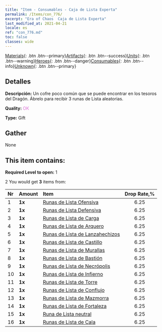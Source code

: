 ```yaml
---
title: "Item - Consumables - Caja de Lista Experta"
permalink: /Items/con_776/
excerpt: "Era of Chaos  Caja de Lista Experta"
last_modified_at: 2021-04-21
locale: es
ref: "con_776.md"
toc: false
classes: wide
---
```

 [Materials](/es/Items/){: .btn .btn--primary}[Artifacts](/es/Items/Artifacts/){: .btn .btn--success}[Units](/es/Items/Units/){: .btn .btn--warning}[Heroes](/es/Items/Heroes/){: .btn .btn--danger}[Consumables](/es/Items/Consumables/){: .btn .btn--info}[Unknown](/es/Items/Unknown/){: .btn .btn--primary}

## Detalles
 **Descripción:** Un cofre poco común que se puede encontrar en los tesoros del Dragón. Ábrelo para recibir 3 runas de Lista aleatorias.

 **Quality:** <span style="color: #DA70D6">OK</span>

 **Type:** Gift

## Gather

  None

## This item contains:

 **Required Level to open:** 1

 2 You would get **3** items  from:

  | Nr | Amount |     Item    | Drop Rate,% |
  |:---|:-------|:------------|:---------:|
  | 1 |  **1x** | [Runas de Lista Ofensiva](/es/Items/con_734/) | 6.25 | 
  | 2 |  **1x** | [Runas de Lista Defensiva](/es/Items/con_739/) | 6.25 | 
  | 3 |  **1x** | [Runas de Lista de Carga](/es/Items/con_741/) | 6.25 | 
  | 4 |  **1x** | [Runas de Lista de Arquero](/es/Items/con_742/) | 6.25 | 
  | 5 |  **1x** | [Runas de Lista de Lanzahechizos](/es/Items/con_746/) | 6.25 | 
  | 6 |  **1x** | [Runas de Lista de Castillo](/es/Items/con_752/) | 6.25 | 
  | 7 |  **1x** | [Runas de Lista de Murallas](/es/Items/con_753/) | 6.25 | 
  | 8 |  **1x** | [Runas de Lista de Bastión](/es/Items/con_754/) | 6.25 | 
  | 9 |  **1x** | [Runas de Lista de Necrópolis](/es/Items/con_755/) | 6.25 | 
  | 10 |  **1x** | [Runas de Lista de Infierno](/es/Items/con_777/) | 6.25 | 
  | 11 |  **1x** | [Runas de Lista de Torre](/es/Items/con_785/) | 6.25 | 
  | 12 |  **1x** | [Runas de Lista de Conflujo](/es/Items/con_791/) | 6.25 | 
  | 13 |  **1x** | [Runas de Lista de Mazmorra](/es/Items/con_792/) | 6.25 | 
  | 14 |  **1x** | [Runas de Lista de Fortaleza](/es/Items/con_818/) | 6.25 | 
  | 15 |  **1x** | [Runa de Lista neutral](/es/Items/con_869/) | 6.25 | 
  | 16 |  **1x** | [Runas de Lista de Cala](/es/Items/con_868/) | 6.25 | 
